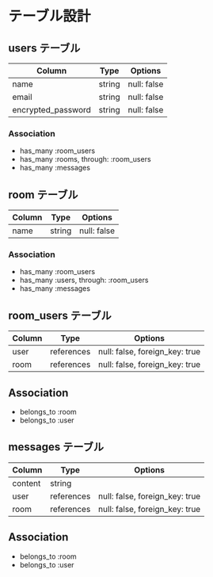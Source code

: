 # テーブル設計

## users テーブル

| Column                | Type     | Options      |
| ----------------------|----------|--------------|
| name                  | string   | null: false  |
| email                 | string   | null: false  |
| encrypted_password    | string   | null: false  |

### Association

- has_many :room_users
- has_many :rooms, through: :room_users
- has_many :messages

## room テーブル

| Column   | Type    | Options     |
|----------|---------|-------------|
| name     | string  | null: false |

### Association

- has_many :room_users
- has_many :users, through: :room_users
- has_many :messages

## room_users テーブル

| Column   | Type       | Options                        |
|----------|------------|--------------------------------|
| user     | references | null: false, foreign_key: true |
| room     | references | null: false, foreign_key: true |

## Association

- belongs_to :room
- belongs_to :user


## messages テーブル

| Column   | Type       | Options                        |
|----------|------------|--------------------------------|
| content  | string     |                                |
| user     | references | null: false, foreign_key: true |
| room     | references | null: false, foreign_key: true |


## Association

- belongs_to :room
- belongs_to :user



